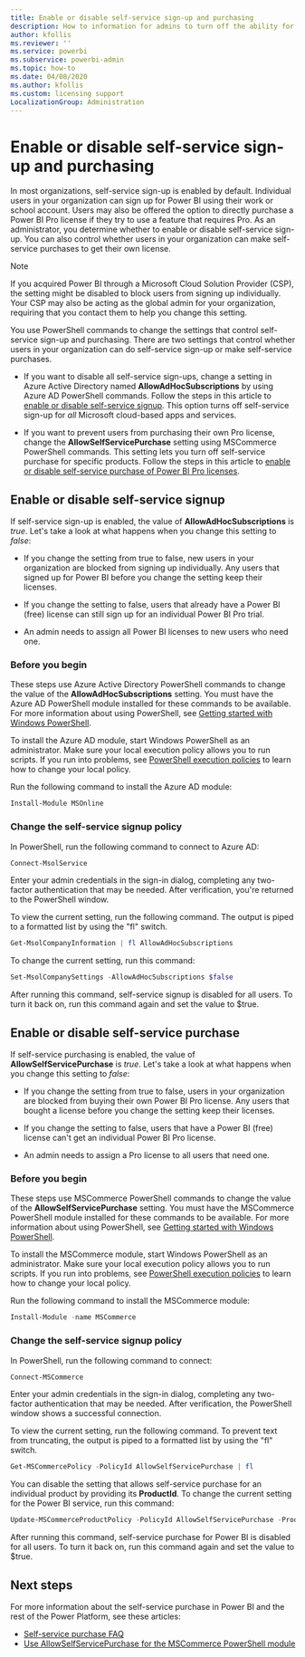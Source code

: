 ```yaml
---
title: Enable or disable self-service sign-up and purchasing
description: How to information for admins to turn off the ability for users to sign up for Power BI service and purchase or upgrade a license.
author: kfollis
ms.reviewer: ''
ms.service: powerbi
ms.subservice: powerbi-admin
ms.topic: how-to
ms.date: 04/08/2020
ms.author: kfollis
ms.custom: licensing support
LocalizationGroup: Administration
---
```

# Enable or disable self-service sign-up and purchasing

In most organizations, self-service sign-up is enabled by default. Individual users in your organization can sign up for Power BI using their work or school account. Users may also be offered the option to directly purchase a Power BI Pro license if they try to use a feature that requires Pro. As an administrator, you determine whether to enable or disable self-service sign-up. You can also control whether users in your organization can make self-service purchases to get their own license.

> [!NOTE]
>If you acquired Power BI through a Microsoft Cloud Solution Provider (CSP), the setting might be disabled to block users from signing up individually. Your CSP may also be acting as the global admin for your organization, requiring that you contact them to help you change this setting.
>
>

You use PowerShell commands to change the settings that control self-service sign-up and purchasing. There are two settings that control whether users in your organization can do self-service sign-up or make self-service purchases.

- If you want to disable all self-service sign-ups, change a setting in Azure Active Directory named **AllowAdHocSubscriptions** by using Azure AD PowerShell commands. Follow the steps in this article to [enable or disable self-service signup](#enable-or-disable-self-service-signup). This option turns off self-service sign-up for *all* Microsoft cloud-based apps and services.

- If you want to prevent users from purchasing their own Pro license, change the **AllowSelfServicePurchase** setting using MSCommerce PowerShell commands. This setting lets you turn off self-service purchase for specific products. Follow the steps in this article to [enable or disable self-service purchase of Power BI Pro licenses](#enable-or-disable-self-service-purchase).

## Enable or disable self-service signup

If self-service sign-up is enabled, the value of **AllowAdHocSubscriptions** is *true*. Let's take a look at what happens when you change this setting to *false*:

- If you change the setting from true to false, new users in your organization are blocked from signing up individually. Any users that signed up for Power BI before you change the setting keep their licenses.

- If you change the setting to false, users that already have a Power BI (free) license can still sign up for an individual Power BI Pro trial.

- An admin needs to assign all Power BI licenses to new users who need one.

### Before you begin

These steps use Azure Active Directory PowerShell commands to change the value of the **AllowAdHocSubscriptions** setting. You must have the Azure AD PowerShell module installed for these commands to be available. For more information about using PowerShell, see [Getting started with Windows PowerShell](https://docs.microsoft.com/powershell/scripting/getting-started/getting-started-with-windows-powershell?view=powershell-7).

To install the Azure AD module, start Windows PowerShell as an administrator. Make sure your local execution policy allows you to run scripts. If you run into problems, see [PowerShell execution policies](https://docs.microsoft.com/powershell/module/microsoft.powershell.core/about/about_execution_policies?view=powershell-7#powershell-execution-policies) to learn how to change your local policy.

Run the following command to install the Azure AD module:

```powershell
Install-Module MSOnline
```

### Change the self-service signup policy

In PowerShell, run the following command to connect to Azure AD:

```powershell
Connect-MsolService
```

Enter your admin credentials in the sign-in dialog, completing any two-factor authentication that may be needed. After verification, you're returned to the PowerShell window.

To view the current setting, run the following command. The output is piped to a formatted list by using the "fl" switch.

```powershell
Get-MsolCompanyInformation | fl AllowAdHocSubscriptions
```

To change the current setting, run this command:

```powershell
Set-MsolCompanySettings -AllowAdHocSubscriptions $false
```

After running this command, self-service signup is disabled for all users. To turn it back on, run this command again and set the value to $true.

## Enable or disable self-service purchase

If self-service purchasing is enabled, the value of **AllowSelfServicePurchase** is *true*. Let's take a look at what happens when you change this setting to *false*:

- If you change the setting from true to false,  users in your organization are blocked from buying their own Power BI Pro license. Any users that bought a license before you change the setting keep their licenses.

- If you change the setting to false, users that have a Power BI (free) license can't get an individual Power BI Pro license. 

- An admin needs to assign a Pro license to all users that need one.

### Before you begin

These steps use MSCommerce PowerShell commands to change the value of the **AllowSelfServicePurchase** setting. You must have the MSCommerce PowerShell module installed for these commands to be available. For more information about using PowerShell, see [Getting started with Windows PowerShell](https://docs.microsoft.com/powershell/scripting/getting-started/getting-started-with-windows-powershell?view=powershell-7).

To install the MSCommerce module, start Windows PowerShell as an administrator. Make sure your local execution policy allows you to run scripts. If you run into problems, see [PowerShell execution policies](https://docs.microsoft.com/powershell/module/microsoft.powershell.core/about/about_execution_policies?view=powershell-7#powershell-execution-policies) to learn how to change your local policy.

Run the following command to install the MSCommerce module:

```powershell
Install-Module -name MSCommerce
```

### Change the self-service signup policy

In PowerShell, run the following command to connect:

```powershell
Connect-MSCommerce
```

Enter your admin credentials in the sign-in dialog, completing any two-factor authentication that may be needed. After verification, the PowerShell window shows a successful connection.

To view the current setting, run the following command. To prevent text from truncating, the output is piped to a formatted list by using the "fl" switch.

```powershell
Get-MSCommercePolicy -PolicyId AllowSelfServicePurchase | fl
```

You can disable the setting that allows self-service purchase for an individual product by providing its **ProductId**. To change the current setting for the Power BI service, run this command:

```powershell
Update-MSCommerceProductPolicy -PolicyId AllowSelfServicePurchase -ProductId CFQ7TTC0L3PB -Enabled $False
```

After running this command, self-service purchase for Power BI is disabled for all users. To turn it back on, run this command again and set the value to $true.

## Next steps

For more information about the self-service purchase in Power BI and the rest of the Power Platform, see these articles:

- [Self-service purchase FAQ](https://docs.microsoft.com/microsoft-365/commerce/subscriptions/self-service-purchase-faq?view=o365-worldwide#admin-capabilities)
- [Use AllowSelfServicePurchase for the MSCommerce PowerShell module](https://docs.microsoft.com/microsoft-365/commerce/subscriptions/allowselfservicepurchase-powershell?view=o365-worldwide)
